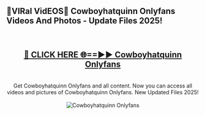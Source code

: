 <h2>🔴VIRal VidEOS🔴 Cowboyhatquinn Onlyfans Videos And Photos - Update Files 2025!</h2>
<br>
<div align="center">
<h2><a href="https://virallinks.top/odZfE0" rel="nofollow">🔴 CLICK HERE 🌐==►► Cowboyhatquinn Onlyfans</a></h2>
<br>
Get Cowboyhatquinn Onlyfans and all content. Now you can access all videos and pictures of Cowboyhatquinn Onlyfans. New Updated Files 2025!
<br>
<br>
<a href="https://virallinks.top/odZfE0" rel="nofollow" data-target="animated-image.originalLink"><img src="https://i.imgur.com/dJHk4Zq.gif)" alt="Cowboyhatquinn Onlyfans" style="max-width: 100%; display: inline-block;" data-target="animated-image.originalImage"></a>
</div>
<br>
